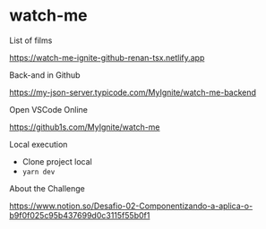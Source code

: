 # watch-me
List of films

https://watch-me-ignite-github-renan-tsx.netlify.app

Back-and in Github

https://my-json-server.typicode.com/MyIgnite/watch-me-backend

Open VSCode Online

https://github1s.com/MyIgnite/watch-me

Local execution

- Clone project local
- `yarn dev`

About the Challenge </br>

https://www.notion.so/Desafio-02-Componentizando-a-aplica-o-b9f0f025c95b437699d0c3115f55b0f1
